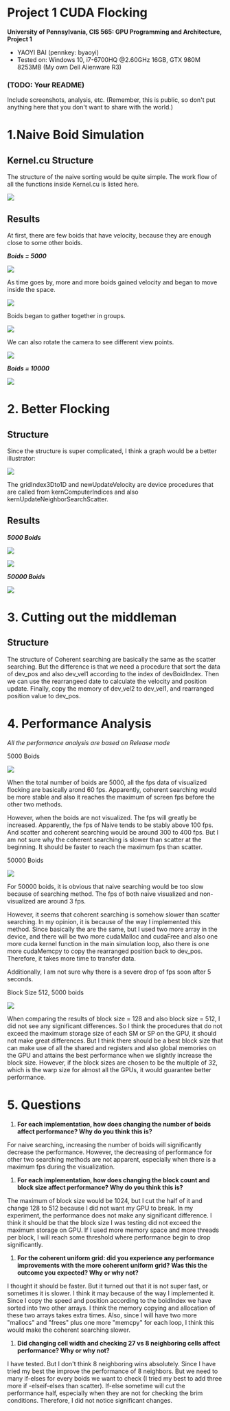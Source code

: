 Project 1 CUDA Flocking
====================

**University of Pennsylvania, CIS 565: GPU Programming and Architecture, Project 1**

* YAOYI BAI (pennkey: byaoyi)
* Tested on: Windows 10, i7-6700HQ  @2.60GHz 16GB, GTX 980M 8253MB (My own Dell Alienware R3)

### (TODO: Your README)

Include screenshots, analysis, etc. (Remember, this is public, so don't put
anything here that you don't want to share with the world.)


# 1.Naive Boid Simulation #
## Kernel.cu Structure

The structure of the naive sorting would be quite simple. The work flow of all the functions inside Kernel.cu is listed here.


![](https://i.imgur.com/eEBgLtx.jpg)

## Results ##
At first, there are few boids that have velocity, because they are enough close to some other boids. 

***Boids = 5000***

![](https://i.imgur.com/aFRIjlS.jpg)

As time goes by, more and more boids gained velocity and began to move inside the space.

![](https://i.imgur.com/CiOQrMc.jpg)

Boids began to gather together in groups. 

![](https://i.imgur.com/DSgmihS.jpg)

We can also rotate the camera to see different view points.

![](https://i.imgur.com/IKFC3u9.jpg)

***Boids = 10000***

![](https://i.imgur.com/Djef0me.jpg)


# 2. Better Flocking #

## Structure ##

Since the structure is super complicated, I think a graph would be a better illustrator:

![](https://i.imgur.com/yvtWad5.jpg)

The gridIndex3Dto1D and newUpdateVelocity are device procedures that are called from kernComputerIndices and also kernUpdateNeighborSearchScatter. 

## Results ##

***5000 Boids***

![](https://i.imgur.com/cWwECwF.jpg)

![](https://i.imgur.com/xFb5WX4.jpg)

***50000 Boids***

![](https://i.imgur.com/VQsgAqr.jpg)

# 3. Cutting out the middleman #

## Structure ##
 
The structure of Coherent searching are basically the same as the scatter searching. But the difference is that we need a procedure that sort the data of dev_pos and also dev_vel1 according to the index of devBoidIndex. Then we can use the rearrangeed date to calculate the velocity and position update. Finally, copy the memory of dev_vel2 to dev_vel1, and rearranged position value to dev_pos.


# 4. Performance Analysis #

*All the performance analysis are based on Release mode*

5000 Boids

![](https://i.imgur.com/DKviHsM.jpg)

When the total number of boids are 5000, all the fps data of visualized flocking are basically arond 60 fps. Apparently, coherent searching would be more stable and also it reaches the maximum of screen fps before the other two methods. 

However, when the boids are not visualized. The fps will greatly be increased. Apparently, the fps of Naive tends to be stably above 100 fps. And scatter and coherent searching would be around 300 to 400 fps. But I am not sure why the coherent searching is slower than scatter at the beginning. It should be faster to reach the maximum fps than scatter.

50000 Boids

![](https://i.imgur.com/lT69fJI.jpg)

For 50000 boids, it is obvious that naive searching would be too slow because of searching method. The fps of both naive visualized and non-visualized are around 3 fps. 

However, it seems that coherent searching is somehow slower than scatter searching. In my opinion, it is because of the way I implemented this method. Since basically the are the same, but I used two more array in the device, and there will be two more cudaMalloc and cudaFree and also one more cuda kernel function in the main simulation loop, also there is one more cudaMemcpy to copy the rearranged position back to dev_pos. Therefore, it takes more time to transfer data. 

Additionally, I am not sure why there is a severe drop of fps soon after 5 seconds. 

Block Size 512, 5000 boids

![](https://i.imgur.com/I0T99UV.jpg)

When comparing the results of block size = 128 and also block size = 512, I did not see any significant differences. So I think the procedures that do not exceed the maximum storage size of each SM or SP on the GPU, it should not make great differences. But I think there should be a best block size that can make use of all the shared and registers and also global memories on the GPU and attains the best performance when we slightly increase the block size. However, if the block sizes are chosen to be the multiple of 32, which is the warp size for almost all the GPUs, it would guarantee better performance. 

# 5. Questions #



1. **For each implementation, how does changing the number of boids affect performance? Why do you think this is?**

For naive searching, increasing the number of boids will significantly decrease the performance. However, the decreasing of performance for other two searching methods are not apparent, especially when there is a maximum fps during the visualization.


1. **For each implementation, how does changing the block count and block size affect performance? Why do you think this is?**

The maximum of block size would be 1024, but I cut the half of it and change 128 to 512 because I did not want my GPU to break. In my experiment, the performance does not make any significant difference. I think it should be that the block size I was testing did not exceed the maximum storage on GPU. If I used more memory space and more threads per block, I will reach some threshold where performance begin to drop significantly. 

1. **For the coherent uniform grid: did you experience any performance improvements with the more coherent uniform grid? Was this the outcome you expected? Why or why not?**

I thought it should be faster. But it turned out that it is not super fast, or sometimes it is slower. I think it may because of the way I implemented it. Since I copy the speed and position according to the boidIndex we have sorted into two other arrays. I think the memory copying and allocation of these two arrays takes extra times. Also, since I will have two more "mallocs" and "frees" plus one more "memcpy" for each loop, I think this would make the coherent searching slower. 

1. **Did changing cell width and checking 27 vs 8 neighboring cells affect performance? Why or why not?**

I have tested. But I don't think 8 neighboring wins absolutely. Since I have tried my best the improve the performance of 8 neighbors. But we need to many if-elses for every boids we want to check (I tried my best to add three more if -elseif-elses than scatter). If-else sometime will cut the performance half, especially when they are not for checking the brim conditions. Therefore, I did not notice significant changes.